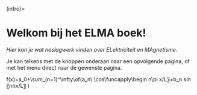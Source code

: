 (intro)=
# Welkom bij het ELMA boek!
_Hier kan je wat naslagwerk vinden over ELektriciteit en MAgnetisme._

Je kan telkens met de knoppen onderaan naar een opvolgende pagina, of met het menu direct naar de gewenste pagina.

f(x)=a_0+\sum_(n=1)^\infty\of(a_n\ \cos\funcapply\begin n\pi x/L〗+b_n  sin⁡〖nπx/L〗 ) 
